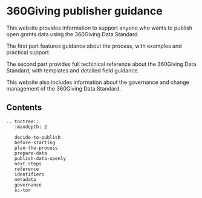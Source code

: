 # 360Giving publisher guidance
This website provides information to support anyone who wants to publish open grants data using the 360Giving Data Standard.

The first part features guidance about the process, with examples and practical support.

The second part provides full techinical reference about the 360Giving Data Standard, with templates and detailed field guidance.

This website also includes information about the governance and change management of the 360Giving Data Standard.

## Contents

```eval_rst
.. toctree::
   :maxdepth: 2

   decide-to-publish
   before-starting
   plan-the-process
   prepare-data
   publish-data-openly
   next-steps
   reference
   identifiers
   metadata
   governance
   sc-tor
```
